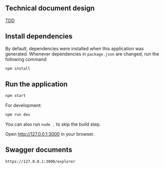 ## Technical document design

[TDD](https://www.notion.so/Device-management-TDD-b357c7ab18c94377b1912669b46a5b11)

## Install dependencies

By default, dependencies were installed when this application was generated.
Whenever dependencies in `package.json` are changed, run the following command:

```sh
npm install
```

## Run the application

```sh
npm start
```

For development:

```sh
npm run dev
```

You can also run `node .` to skip the build step.

Open http://127.0.0.1:3000 in your browser.

## Swagger documents

```sh
https://127.0.0.1:3000/explorer
```
